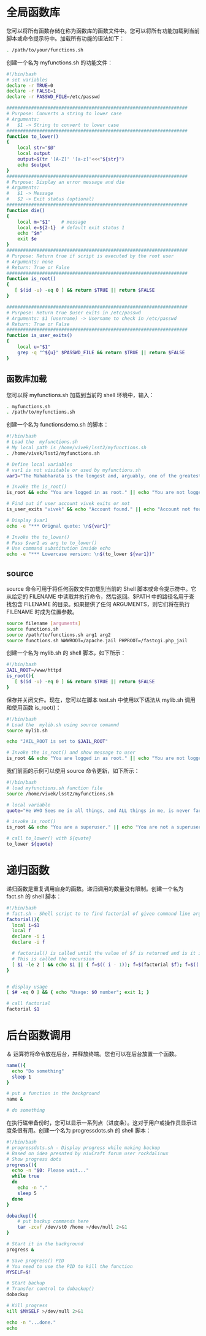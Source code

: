# 全局函数库

您可以将所有函数存储在称为函数库的函数文件中。您可以将所有功能加载到当前脚本或命令提示符中。加载所有功能的语法如下：

```sh
. /path/to/your/functions.sh
```

创建一个名为 myfunctions.sh 的功能文件：

```sh
#!/bin/bash
# set variables
declare -r TRUE=0
declare -r FALSE=1
declare -r PASSWD_FILE=/etc/passwd

##################################################################
# Purpose: Converts a string to lower case
# Arguments:
#   $1 -> String to convert to lower case
##################################################################
function to_lower()
{
    local str="$@"
    local output
    output=$(tr '[A-Z]' '[a-z]'<<<"${str}")
    echo $output
}
##################################################################
# Purpose: Display an error message and die
# Arguments:
#   $1 -> Message
#   $2 -> Exit status (optional)
##################################################################
function die()
{
    local m="$1"	# message
    local e=${2-1}	# default exit status 1
    echo "$m"
    exit $e
}
##################################################################
# Purpose: Return true if script is executed by the root user
# Arguments: none
# Return: True or False
##################################################################
function is_root()
{
   [ $(id -u) -eq 0 ] && return $TRUE || return $FALSE
}

##################################################################
# Purpose: Return true $user exits in /etc/passwd
# Arguments: $1 (username) -> Username to check in /etc/passwd
# Return: True or False
##################################################################
function is_user_exits()
{
    local u="$1"
    grep -q "^${u}" $PASSWD_FILE && return $TRUE || return $FALSE
}
```

## 函数库加载

您可以将 myfunctions.sh 加载到当前的 shell 环境中，输入：

```sh
. myfunctions.sh
. /path/to/myfunctions.sh
```

创建一个名为 functionsdemo.sh 的脚本：

```sh
#!/bin/bash
# Load the  myfunctions.sh
# My local path is /home/vivek/lsst2/myfunctions.sh
. /home/vivek/lsst2/myfunctions.sh

# Define local variables
# var1 is not visitable or used by myfunctions.sh
var1="The Mahabharata is the longest and, arguably, one of the greatest epic poems in any language."

# Invoke the is_root()
is_root && echo "You are logged in as root." || echo "You are not logged in as root."

# Find out if user account vivek exits or not
is_user_exits "vivek" && echo "Account found." || echo "Account not found."

# Display $var1
echo -e "*** Orignal quote: \n${var1}"

# Invoke the to_lower()
# Pass $var1 as arg to to_lower()
# Use command substitution inside echo
echo -e "*** Lowercase version: \n$(to_lower ${var1})"
```

## source

source 命令可用于将任何函数文件加载到当前的 Shell 脚本或命令提示符中。它从给定的 FILENAME 中读取并执行命令，然后返回。\$PATH 中的路径名用于查找包含 FILENAME 的目录。如果提供了任何 ARGUMENTS，则它们将在执行 FILENAME 时成为位置参数。

```sh
source filename [arguments]
source functions.sh
source /path/to/functions.sh arg1 arg2
source functions.sh WWWROOT=/apache.jail PHPROOT=/fastcgi.php_jail
```

创建一个名为 mylib.sh 的 shell 脚本，如下所示：

```sh
#!/bin/bash
JAIL_ROOT=/www/httpd
is_root(){
   [ $(id -u) -eq 0 ] && return $TRUE || return $FALSE
}
```

保存并关闭文件。现在，您可以在脚本 test.sh 中使用以下语法从 mylib.sh 调用和使用函数 is_root()：

```sh
#!/bin/bash
# Load the  mylib.sh using source comamnd
source mylib.sh

echo "JAIL_ROOT is set to $JAIL_ROOT"

# Invoke the is_root() and show message to user
is_root && echo "You are logged in as root." || echo "You are not logged in as root."
```

我们前面的示例可以使用 source 命令更新，如下所示：

```sh
#!/bin/bash
# load myfunctions.sh function file
source /home/vivek/lsst2/myfunctions.sh

# local variable
quote="He WHO Sees me in all things, and ALL things in me, is never far from me, and I am never far from him."

# invoke is_root()
is_root && echo "You are a superuser." || echo "You are not a superuser."

# call to_lower() with ${quote}
to_lower ${quote}
```

# 递归函数

递归函数是重复调用自身的函数。递归调用的数量没有限制。创建一个名为 fact.sh 的 shell 脚本：

```sh
#!/bin/bash
# fact.sh - Shell script to to find factorial of given command line arg
factorial(){
  local i=$1
  local f
  declare -i i
  declare -i f

  # factorial() is called until the value of $f is returned and is it is <= 2
  # This is called the recursion
  [ $i -le 2 ] && echo $i || { f=$(( i - 1)); f=$(factorial $f); f=$(( f * i )); echo $f; }
}


# display usage
[ $# -eq 0 ] && { echo "Usage: $0 number"; exit 1; }

# call factorial
factorial $1
```

# 后台函数调用

＆ 运算符将命令放在后台，并释放终端。您也可以在后台放置一个函数。

```sh
name(){
  echo "Do something"
  sleep 1
}

# put a function in the background
name &

# do something
```

在执行磁带备份时，您可以显示一系列点（进度条）。这对于用户或操作员显示进度条很有用。创建一个名为 progressdots.sh 的 shell 脚本：

```sh
#!/bin/bash
# progressdots.sh - Display progress while making backup
# Based on idea presnted by nixCraft forum user rockdalinux
# Show progress dots
progress(){
  echo -n "$0: Please wait..."
  while true
  do
    echo -n "."
    sleep 5
  done
}

dobackup(){
    # put backup commands here
    tar -zcvf /dev/st0 /home >/dev/null 2>&1
}

# Start it in the background
progress &

# Save progress() PID
# You need to use the PID to kill the function
MYSELF=$!

# Start backup
# Transfer control to dobackup()
dobackup

# Kill progress
kill $MYSELF >/dev/null 2>&1

echo -n "...done."
echo
```
